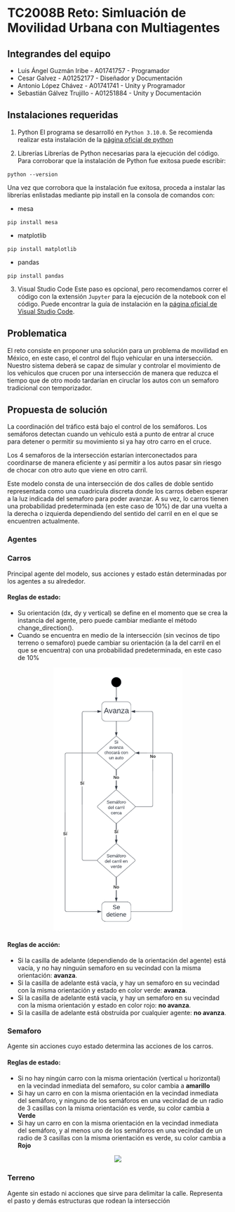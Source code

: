 # TC2008B Reto: Simluación de Movilidad Urbana con Multiagentes

## Integrandes del equipo

* Luis Ángel Guzmán Iribe - A01741757 - Programador
* Cesar Galvez - A01252177 - Diseñador y Documentación
* Antonio López Chávez - A01741741 - Unity y Programador 
* Sebastián Gálvez Trujillo - A01251884 - Unity y Documentación

## Instalaciones requeridas

1. Python
El programa se desarrolló en ```Python 3.10.0```. Se recomienda realizar esta instalación de la [página oficial de python](https://www.python.org/downloads/)

2. Librerías
Librerías de Python necesarias para la ejecución del código. Para corroborar que la instalación de Python fue exitosa puede escribir:
```
python --version
``` 
Una vez que corrobora que la instalación fue exitosa, proceda a instalar las librerías enlistadas mediante pip install en la consola de comandos con:

* mesa
```
pip install mesa
``` 
* matplotlib
```
pip install matplotlib
``` 
* pandas
```
pip install pandas
``` 

3. Visual Studio Code
Este paso es opcional, pero recomendamos correr el código con la extensión ```Jupyter``` para la ejecución de la notebook con el código. Puede encontrar la guía de instalación en la [página oficial de Visual Studio Code](https://code.visualstudio.com/download).

## Problematica
El reto consiste en proponer una solución para un problema de movilidad en México, en este caso, el control del flujo vehicular en una intersección. Nuestro sistema deberá se capaz de simular y controlar el movimiento de los vehiculos que crucen por una intersección de manera que reduzca el tiempo que de otro modo tardarían en ciruclar los autos con un semaforo tradicional con temporizador.

## Propuesta de solución
La coordinación del tráfico está bajo el control de los semáforos. Los semáforos detectan cuando un vehiculo está a punto de entrar al cruce para detener o permitir su movimiento si ya hay otro carro en el cruce.

Los 4 semaforos de la intersección estarían interconectados para coordinarse de manera eficiente y así permitir a los autos pasar sin riesgo de chocar con otro auto que viene en otro carril.

Este modelo consta de una intersección de dos calles de doble sentido representada como una cuadricula discreta donde los carros deben esperar a la luz indicada del semaforo para poder avanzar. A su vez, lo carros tienen una probabilidad predeterminada (en este caso de 10%) de dar una vuelta a la derecha o izquierda dependiendo del sentido del carril en en el que se encuentren actualmente.

### Agentes

### Carros

Principal agente del modelo, sus acciones y estado están determinadas por los agentes a su alrededor.

#### Reglas de estado:
* Su orientación (dx, dy y vertical) se define en el momento que se crea la instancia del agente, pero puede cambiar mediante el método change_direction().
* Cuando se encuentra en medio de la intersección (sin vecinos de tipo terreno o semaforo) puede cambiar su orientación (a la del carril en el que se encuentra) con una probabilidad predeterminada, en este caso de 10%
<center>
<img src="./Diagrama Carro - Reto multiagentes.png" width=auto height=600 />
</center>

#### Reglas de acción:
* Si la casilla de adelante (dependiendo de la orientación del agente) está vacía, y no hay ninguún semaforo en su vecindad con la misma orientación: **avanza**.
* Si la casilla de adelante está vacía, y hay un semaforo en su vecindad con la misma orientación y estado en color verde: **avanza**.
* Si la casilla de adelante está vacía, y hay un semaforo en su vecindad con la misma orientación y estado en color rojo: **no avanza**.
* Si la casilla de adelante está obstruida por cualquier agente: **no avanza**.

### Semaforo

Agente sin acciones cuyo estado determina las acciones de los carros.

#### Reglas de estado:
* Si no hay ningún carro con la misma orientación (vertical u horizontal) en la vecindad inmediata del semaforo, su color cambia a **amarillo**
* Si hay un carro en con la misma orientación en la vecindad inmediata del semáforo, y ninguno de los semáforos en una vecindad de un radio de 3 casillas con la misma orientación es verde, su color cambia a **Verde**
* Si hay un carro en con la misma orientación en la vecindad inmediata del semáforo, y al menos uno de los semáforos en una vecindad de un radio de 3 casillas con la misma orientación es verde, su color cambia a **Rojo**
<center>
<img src="./Diagrama Semáforo - Reto multiagentes.png" width=auto height=600 />
</center>

### Terreno

Agente sin estado ni acciones que sirve para delimitar la calle. Representa el pasto y demás estructuras que rodean la intersección